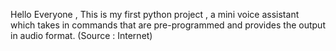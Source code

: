 Hello Everyone ,
This is my first python project , a mini voice assistant 
which takes in commands that are pre-programmed and provides
the output in audio format. (Source : Internet)
